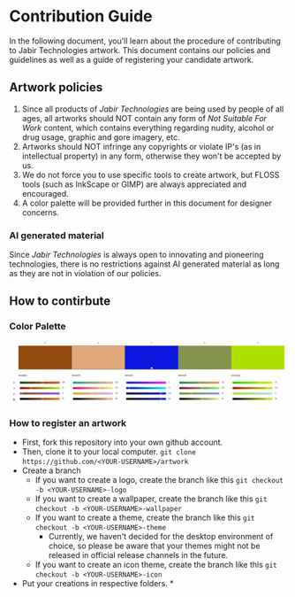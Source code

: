 # Contribution Guide

In the following document, you'll learn about the procedure of contributing to Jabir Technologies artwork. This document contains our policies and guidelines as well as a guide of registering your candidate artwork.

## Artwork policies

1. Since all products of _Jabir Technologies_ are being used by people of all ages, all artworks should NOT contain any form of _Not Suitable For Work_ content, which contains everything regarding nudity, alcohol or drug usage, graphic and gore imagery, etc.
2. Artworks should NOT infringe any copyrights or violate IP's (as in intellectual property) in any form, otherwise they won't be accepted by us.
3. We do not force you to use specific tools to create artwork, but FLOSS tools (such as InkScape or GIMP) are always appreciated and encouraged. 
4. A color palette will be provided further in this document for designer concerns.

### AI generated material

Since _Jabir Technologies_ is always open to innovating and pioneering technologies, there is no restrictions against AI generated material as long as they are not in violation of our policies. 

## How to contirbute

### Color Palette

![palette](palette.jpg)

### How to register an artwork

* First, fork this repository into your own github account.
* Then, clone it to your local computer. `git clone https://github.com/<YOUR-USERNAME>/artwork` 
* Create a branch
    * If you want to create a logo, create the branch like this `git checkout -b <YOUR-USERNAME>-logo`
    * If you want to create a wallpaper, create the branch like this `git checkout -b <YOUR-USERNAME>-wallpaper`
    * If you want to create a theme, create the branch like this `git checkout -b <YOUR-USERNAME>-theme`
        * Currently, we haven't decided for the desktop environment of choice, so please be aware that your themes might not be released in official release channels in the future.
    * If you want to create an icon theme, create the branch like this `git checkout -b <YOUR-USERNAME>-icon`
* Put your creations in respective folders.
    * 